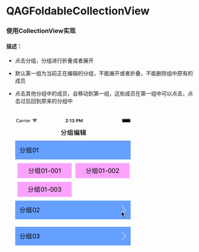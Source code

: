 # QAGFoldableCollectionView
### 使用CollectionView实现
#### 描述：
* 点击分组，分组进行折叠或者展开

* 默认第一组为当前正在编辑的分组，不能展开或者折叠，不能删除组中原有的成员

* 点击其他分组中的成员，会移动到第一组，这些成员在第一组中可以点击，点击过后回到原来的分组中
<br /><br /><br />
![readmeGIF001](https://github.com/changexie/QAGFoldableCollectionView/blob/master/QAGFoldableCollectionView.gif?raw=true)